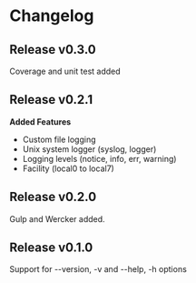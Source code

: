 Changelog
========

Release v0.3.0
------------
Coverage and unit test added

Release v0.2.1
------------
**Added Features**

* Custom file logging
* Unix system logger (syslog, logger)
* Logging levels (notice, info, err, warning)
* Facility (local0 to local7)

Release v0.2.0
------------
Gulp and Wercker added.

Release v0.1.0
------------
Support for --version, -v and --help, -h options
